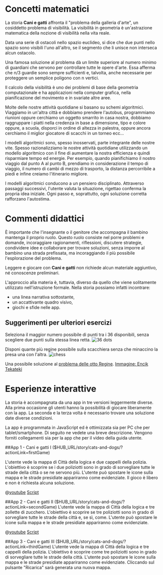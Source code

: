 # Concetti matematici
La storia **Cani e gatti** affronta il "problema della galleria d'arte", un cosiddetto problema di visibilità. La visibilità in geometria è un'astrazione matematica della nozione di visibilità nella vita reale.

Data una serie di ostacoli nello spazio euclideo, si dice che due punti nello spazio sono visibili l'uno all'altro, se il segmento che li unisce non interseca alcun ostacolo.

Una famosa soluzione al problema dà un limite superiore al numero minimo di guardiani che servono per controllare tutte le opere d'arte. Essa afferma che n/3 guardie sono sempre sufficienti e, talvolta, anche necessarie per proteggere un semplice poligono con n vertici.

Il calcolo della visibilità è uno dei problemi di base della geometria computazionale e ha applicazioni nella computer grafica, nella pianificazione del movimento e in svariate altre aree.

Molte delle nostre attività quotidiane si basano su schemi algoritmici. Viaggiamo in un'altra città e dobbiamo prendere l'autobus, programmiamo riunioni oppure cerchiamo un oggetto smarrito in casa nostra, dobbiamo raggruppare i piatti nella credenza in base a dimensione, tipo e colore oppure, a scuola, disporci in ordine di altezza in palestra, oppure ancora cerchiamo il miglior giocatore di scacchi in un torneo ecc...

I modelli algoritmici sono, spesso inosservati, parte integrante delle nostre vite. Spesso razionalizziamo le nostre attività quotidiane utilizzando un modello algoritmico con il fine di aumentare la nostra efficienza e quindi risparmiare tempo ed energie. Per esempio, quando pianifichiamo il nostro viaggio dal punto A al punto B, prendiamo in considerazione il tempo di viaggio, il numero di cambi di mezzo di trasporto, la distanza percorribile a piedi e infine creiamo l'itinerario migliore.

I modelli algoritmici conducono a un pensiero disciplinato. Attraverso passaggi successivi, l'utente valuta la situazione, rigettao conferma la propria idea iniziale. Ogni passo e, soprattutto, ogni soluzione corretta rafforzano l'autostima.


# Commenti didattici

È importante che l'insegnante o il genitore che accompagna il bambino mantenga il proprio ruolo. Questo ruolo consiste nel porre problemi e domande, incoraggiare ragionamenti, riflessioni, discutere strategie, condividere idee e collaborare per trovare soluzioni, senza imporre al bambino una strada prefissata, ma incoraggiando il più possibile l'esplorazione del problema.

Leggere e giocare con **Cani e gatti** non richiede alcun materiale aggiuntivo, né conoscenze preliminari.

L'approccio alla materia è, tuttavia, diverso da quello che viene solitamente utilizzato nell'istruzione formale. Nella storia possiamo infatti incontrare:
+ una linea narrativa sottostante,
+ un accattivante quadro visivo,
+ giochi e sfide nelle app. 

## Suggerimenti per ulteriori esercizi 
Seleziona il maggior numero possibile di punti tra i 36 disponibili, senza scegliere due punti sulla stessa linea retta.
![36 dots](/stories/logi-3/img/logi3.png)

Disponi quante più regine possibile sulla scacchiera senza che minaccino la presa una con l'altra. 
![chess](/stories/logi-3/img/sakk.png)

Una possibile soluzione al [problema delle otto Regine](https://en.wikibooks.org/wiki/Puzzles/Chess_puzzles/Eight_Queens). 
[Immagine: Encik Tekateki](https://commons.wikimedia.org/wiki/File:Solution_K_for_8_Queen_Puzzles.png)

# Esperienze interattive

La storia è accompagnata da una app in tre versioni leggermente diverse. Alla prima occasione gli utenti hanno la possibilità di giocare liberamente con la app. La seconda e la terza volta è necessario trovare una soluzione date diverse condizioni. 

La app è programmata in JavaScript ed è ottimizzata sia per PC che per tablet/smartphone. Di seguito ne vedete una breve descrizione. Vengono forniti collegamenti sia per la app che per il video della guida utente. 

##App 1 - Cani e gatti I ($HUB_URL/story/cats-and-dogs/?actionLink=firstGame)

L'utente vede la mappa di Città della logica e due cappelli della polizia. L'obiettivo è scoprire se i due poliziotti sono in grado di sorvegliare tutte le strade della città o se ne servono più. L'utente può spostare le icone sulla mappa e le strade presidiate appariranno come evidenziate. Il gioco è libero e non è richiesta alcuna soluzione.

@[youtube](T6k8ftH5jMc?_align-center_&hl=it&cc_lang_pref=it&cc=1)
[Script](/stories/logi-3/transcripts/Script3.pdf)

##App 2 - Cani e gatti II ($HUB_URL/story/cats-and-dogs/?actionLink=secondGame)
L'utente vede la mappa di Città della logica e tre zollette di zucchero. L'obiettivo è scoprire se tre poliziotti sono in grado di sorvegliare tutte le strade della città e, se sì, come. L'utente può spostare le icone sulla mappa e le strade presidiate appariranno come evidenziate. 

@[youtube](uwkk_lkBqTk?_align-center_&hl=it&cc_lang_pref=it&cc=1)
[Script](/stories/logi-3/transcripts/Script3.pdf)

##App 3 - Cani e gatti III ($HUB_URL/story/cats-and-dogs/?actionLink=thirdGame)
L'utente vede la mappa di Città della logica e tre cappelli della polizia. L'obiettivo è scoprire come tre poliziotti sono in grado di sorvegliare tutte le strade della città. L'utente può spostare le icone sulla mappa e le strade presidiate appariranno come evidenziate. Cliccando sul pulsante "Ricarica" sarà generata una nuova mappa.

